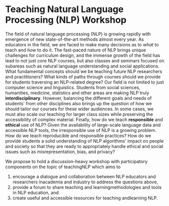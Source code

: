 # Teaching Natural Language Processing (NLP) Workshop

The field of natural language processing (NLP) is growing rapidly with emergence of new state-of-the-art methods almost every year. As educators in the field, we are faced to make many decisions as to *what* to teach and *how* to do it. The fast-paced nature of NLP brings unique challenges for curriculum design, and the immense growth of the field has lead to not just core NLP courses, but also classes and seminars focused on subareas such as natural language understanding and social applications. What fundamental concepts should we be teaching future NLP researchers and practitioners? What kinds of paths through courses should we provide for students traversing an NLP-related degree? Our field is not limited to just computer science and linguistics. Students from social sciences, humanities, medicine, statistics and other areas are making NLP truly **interdisciplinary**. However, balancing the different goals and needs of students' from other disciplines also brings up the question of how we should tailor our courses for these wider audiences. In some cases, we must also scale our teaching for larger class sizes while preserving the accessibility of complex material. Finally, how do we teach **responsible** and **ethical** use of NLP? Given the availability of large-scale language data and accessible NLP tools, the irresponsible use of NLP is a growing problem. How do we teach reproducible and responsible practices? How do we provide students a solid understanding of NLP algorithms' impact on people and society so that they are ready to appropriately handle ethical and social issues such as misrepresentation, bias, and privacy? 

We propose to hold a discussion-heavy workshop with participatory components on the topic of teachingNLP  which  aims  to 
1. encourage  a  dialogue  and  collaboration  between  NLP  educators  and  researchers  inacademia  and  industry  to  address  the  questions  above, 
2. provide  a  forum  to  share  teaching  and  learningmethodologies  and  tools  in  NLP  education,  and  
3. create  useful  and  accessible  resources  for  teaching  andlearning NLP.
